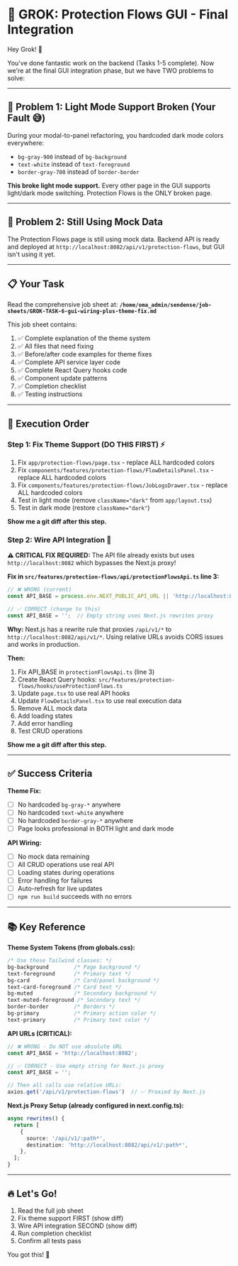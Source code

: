 # 🎯 GROK: Protection Flows GUI - Final Integration

Hey Grok! 👋

You've done fantastic work on the backend (Tasks 1-5 complete). Now we're at the final GUI integration phase, but we have TWO problems to solve:

---

## 🚨 Problem 1: Light Mode Support Broken (Your Fault 😅)

During your modal-to-panel refactoring, you hardcoded dark mode colors everywhere:
- `bg-gray-900` instead of `bg-background`
- `text-white` instead of `text-foreground`  
- `border-gray-700` instead of `border-border`

**This broke light mode support.** Every other page in the GUI supports light/dark mode switching. Protection Flows is the ONLY broken page.

---

## 🚨 Problem 2: Still Using Mock Data

The Protection Flows page is still using mock data. Backend API is ready and deployed at `http://localhost:8082/api/v1/protection-flows`, but GUI isn't using it yet.

---

## 📋 Your Task

Read the comprehensive job sheet at:
**`/home/oma_admin/sendense/job-sheets/GROK-TASK-6-gui-wiring-plus-theme-fix.md`**

This job sheet contains:
1. ✅ Complete explanation of the theme system
2. ✅ All files that need fixing
3. ✅ Before/after code examples for theme fixes
4. ✅ Complete API service layer code
5. ✅ Complete React Query hooks code
6. ✅ Component update patterns
7. ✅ Completion checklist
8. ✅ Testing instructions

---

## 🎯 Execution Order

### Step 1: Fix Theme Support (DO THIS FIRST) ⚡
1. Fix `app/protection-flows/page.tsx` - replace ALL hardcoded colors
2. Fix `components/features/protection-flows/FlowDetailsPanel.tsx` - replace ALL hardcoded colors
3. Fix `components/features/protection-flows/JobLogsDrawer.tsx` - replace ALL hardcoded colors
4. Test in light mode (remove `className="dark"` from `app/layout.tsx`)
5. Test in dark mode (restore `className="dark"`)

**Show me a git diff after this step.**

### Step 2: Wire API Integration 🔌

**⚠️ CRITICAL FIX REQUIRED:** The API file already exists but uses `http://localhost:8082` which bypasses the Next.js proxy!

**Fix in `src/features/protection-flows/api/protectionFlowsApi.ts` line 3:**
```typescript
// ❌ WRONG (current)
const API_BASE = process.env.NEXT_PUBLIC_API_URL || 'http://localhost:8082';

// ✅ CORRECT (change to this)
const API_BASE = '';  // Empty string uses Next.js rewrites proxy
```

**Why:** Next.js has a rewrite rule that proxies `/api/v1/*` to `http://localhost:8082/api/v1/*`. Using relative URLs avoids CORS issues and works in production.

**Then:**
1. Fix API_BASE in `protectionFlowsApi.ts` (line 3)
2. Create React Query hooks: `src/features/protection-flows/hooks/useProtectionFlows.ts`
3. Update `page.tsx` to use real API hooks
4. Update `FlowDetailsPanel.tsx` to use real execution data
5. Remove ALL mock data
6. Add loading states
7. Add error handling
8. Test CRUD operations

**Show me a git diff after this step.**

---

## ✅ Success Criteria

**Theme Fix:**
- [ ] No hardcoded `bg-gray-*` anywhere
- [ ] No hardcoded `text-white` anywhere  
- [ ] No hardcoded `border-gray-*` anywhere
- [ ] Page looks professional in BOTH light and dark mode

**API Wiring:**
- [ ] No mock data remaining
- [ ] All CRUD operations use real API
- [ ] Loading states during operations
- [ ] Error handling for failures
- [ ] Auto-refresh for live updates
- [ ] `npm run build` succeeds with no errors

---

## 📚 Key Reference

**Theme System Tokens (from globals.css):**
```css
/* Use these Tailwind classes: */
bg-background        /* Page background */
text-foreground      /* Primary text */
bg-card              /* Card/panel background */
text-card-foreground /* Card text */
bg-muted             /* Secondary background */
text-muted-foreground /* Secondary text */
border-border        /* Borders */
bg-primary           /* Primary action color */
text-primary         /* Primary text color */
```

**API URLs (CRITICAL):**
```typescript
// ❌ WRONG - Do NOT use absolute URL
const API_BASE = 'http://localhost:8082';

// ✅ CORRECT - Use empty string for Next.js proxy
const API_BASE = '';

// Then all calls use relative URLs:
axios.get('/api/v1/protection-flows')  // ✅ Proxied by Next.js
```

**Next.js Proxy Setup (already configured in next.config.ts):**
```typescript
async rewrites() {
  return [
    {
      source: '/api/v1/:path*',
      destination: 'http://localhost:8082/api/v1/:path*',
    },
  ];
}
```

---

## 🔥 Let's Go!

1. Read the full job sheet
2. Fix theme support FIRST (show diff)
3. Wire API integration SECOND (show diff)
4. Run completion checklist
5. Confirm all tests pass

You got this! 💪

